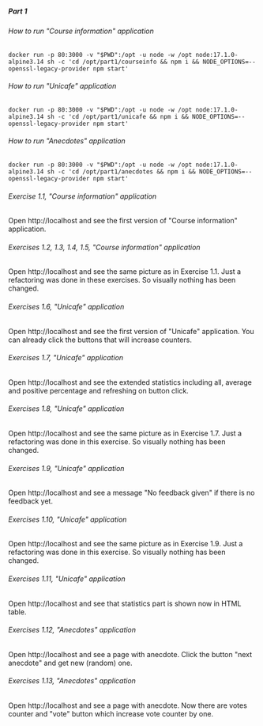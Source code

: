 ##### Part 1

###### How to run "Course information" application

```shell
docker run -p 80:3000 -v "$PWD":/opt -u node -w /opt node:17.1.0-alpine3.14 sh -c 'cd /opt/part1/courseinfo && npm i && NODE_OPTIONS=--openssl-legacy-provider npm start'
```

###### How to run "Unicafe" application

```shell
docker run -p 80:3000 -v "$PWD":/opt -u node -w /opt node:17.1.0-alpine3.14 sh -c 'cd /opt/part1/unicafe && npm i && NODE_OPTIONS=--openssl-legacy-provider npm start'
```

###### How to run "Anecdotes" application

```shell
docker run -p 80:3000 -v "$PWD":/opt -u node -w /opt node:17.1.0-alpine3.14 sh -c 'cd /opt/part1/anecdotes && npm i && NODE_OPTIONS=--openssl-legacy-provider npm start'
```

###### Exercise 1.1, "Course information" application

Open http://localhost and see the first version of "Course information" application.

###### Exercises 1.2, 1.3, 1.4, 1.5, "Course information" application

Open http://localhost and see the same picture as in Exercise 1.1. Just a refactoring was done in these exercises. So
visually nothing has been changed.

###### Exercises 1.6, "Unicafe" application

Open http://localhost and see the first version of "Unicafe" application. You can already click the buttons that will
increase counters.

###### Exercises 1.7, "Unicafe" application

Open http://localhost and see the extended statistics including all, average and positive percentage and refreshing on
button click.

###### Exercises 1.8, "Unicafe" application

Open http://localhost and see the same picture as in Exercise 1.7. Just a refactoring was done in this exercise. So
visually nothing has been changed.

###### Exercises 1.9, "Unicafe" application

Open http://localhost and see a message "No feedback given" if there is no feedback yet.

###### Exercises 1.10, "Unicafe" application

Open http://localhost and see the same picture as in Exercise 1.9. Just a refactoring was done in this exercise. So
visually nothing has been changed.

###### Exercises 1.11, "Unicafe" application

Open http://localhost and see that statistics part is shown now in HTML table.

###### Exercises 1.12, "Anecdotes" application

Open http://localhost and see a page with anecdote. Click the button "next anecdote" and get new (random) one.

###### Exercises 1.13, "Anecdotes" application

Open http://localhost and see a page with anecdote. Now there are votes counter and "vote" button which increase vote
counter by one.
